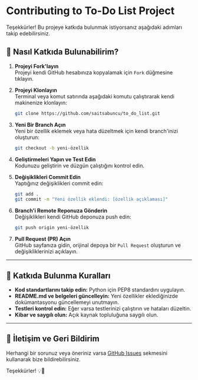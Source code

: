 # Contributing to To-Do List Project

Teşekkürler! Bu projeye katkıda bulunmak istiyorsanız aşağıdaki adımları takip edebilirsiniz.

## 🚀 Nasıl Katkıda Bulunabilirim?

1. **Projeyi Fork'layın**  
   Projeyi kendi GitHub hesabınıza kopyalamak için `Fork` düğmesine tıklayın.

2. **Projeyi Klonlayın**  
   Terminal veya komut satırında aşağıdaki komutu çalıştırarak kendi makinenize klonlayın:

   ```sh
   git clone https://github.com/saitsabuncu/to_do_list.git
   ```

3. **Yeni Bir Branch Açın**  
   Yeni bir özellik eklemek veya hata düzeltmek için kendi branch'inizi oluşturun:

   ```sh
   git checkout -b yeni-özellik
   ```

4. **Geliştirmeleri Yapın ve Test Edin**  
   Kodunuzu geliştirin ve düzgün çalıştığını kontrol edin.

5. **Değişiklikleri Commit Edin**  
   Yaptığınız değişiklikleri commit edin:

   ```sh
   git add .
   git commit -m "Yeni özellik eklendi: [özellik açıklaması]"
   ```

6. **Branch'i Remote Reponuza Gönderin**  
   Değişiklikleri kendi GitHub deponuza push edin:

   ```sh
   git push origin yeni-özellik
   ```

7. **Pull Request (PR) Açın**  
   GitHub sayfanıza gidin, orijinal depoya bir `Pull Request` oluşturun ve değişikliklerinizi açıklayın.

---

## 📌 Katkıda Bulunma Kuralları

- **Kod standartlarını takip edin:** Python için PEP8 standardını uygulayın.
- **README.md ve belgeleri güncelleyin:** Yeni özellikler eklediğinizde dokümantasyonu güncellemeyi unutmayın.
- **Testleri kontrol edin:** Eğer varsa testlerinizi çalıştırın ve hataları düzeltin.
- **Kibar ve saygılı olun:** Açık kaynak topluluğuna saygılı olun.

---

## 📧 İletişim ve Geri Bildirim

Herhangi bir sorunuz veya öneriniz varsa [GitHub Issues](https://github.com/saitsabuncu/to_do_list/issues) sekmesini kullanarak bize bildirebilirsiniz.

Teşekkürler! 💡🚀
